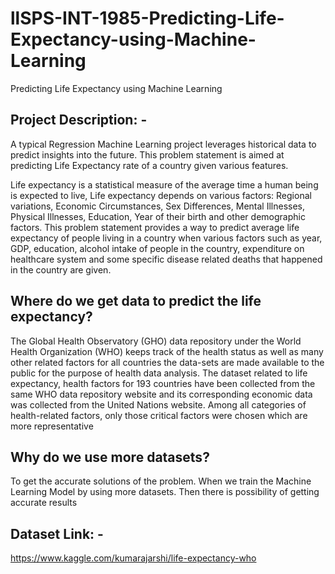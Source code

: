 # llSPS-INT-1985-Predicting-Life-Expectancy-using-Machine-Learning
Predicting Life Expectancy using Machine Learning
## Project Description: -
A typical Regression Machine Learning project leverages historical data to predict insights into the future. This problem statement is aimed at predicting Life Expectancy rate of a country given various features.

Life expectancy is a statistical measure of the average time a human being is expected to live, Life expectancy depends on various factors: Regional variations, Economic Circumstances, Sex Differences, Mental Illnesses, Physical Illnesses, Education, Year of their birth and other demographic factors. This problem statement provides a way to predict average life expectancy of people living in a country when various factors such as year, GDP, education, alcohol intake of people in the country, expenditure on healthcare system and some specific disease related deaths that happened in the country are given.
## Where do we get data to predict the life expectancy?
The Global Health Observatory (GHO) data repository under the World Health Organization (WHO) keeps track of the health status as well as many other related factors for all countries the data-sets are made available to the public for the purpose of health data analysis. The dataset related to life expectancy, health factors for 193 countries have been collected from the same WHO data repository website and its corresponding economic data was collected from the United Nations website. Among all categories of health-related factors, only those critical factors were chosen which are more representative
## Why do we use more datasets?
To get the accurate solutions of the problem. When we train the Machine Learning Model by using more datasets. Then there is possibility of getting accurate results	
## Dataset Link: - 
https://www.kaggle.com/kumarajarshi/life-expectancy-who
